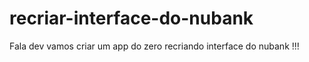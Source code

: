 # recriar-interface-do-nubank
Fala dev vamos criar um app do zero recriando interface do nubank !!!
